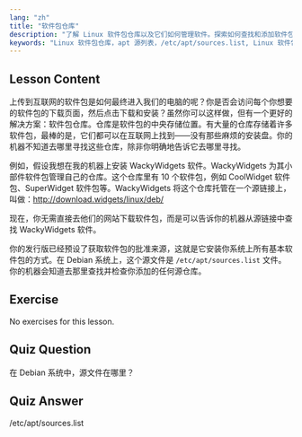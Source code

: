 ```yaml
---
lang: "zh"
title: "软件包仓库"
description: "了解 Linux 软件包仓库以及它们如何管理软件。探索如何查找和添加软件包源，例如 /etc/apt/sources.list，以便轻松安装。"
keywords: "Linux 软件包仓库，apt 源列表，/etc/apt/sources.list, Linux 软件包，Linux 初学者，Linux 教程，软件包管理"
---
```


## Lesson Content

上传到互联网的软件包是如何最终进入我们的电脑的呢？你是否会访问每个你想要的软件包的下载页面，然后点击下载和安装？虽然你可以这样做，但有一个更好的解决方案：软件包仓库。仓库是软件包的中央存储位置。有大量的仓库存储着许多软件包，最棒的是，它们都可以在互联网上找到——没有那些麻烦的安装盘。你的机器不知道去哪里寻找这些仓库，除非你明确地告诉它去哪里寻找。

例如，假设我想在我的机器上安装 WackyWidgets 软件。WackyWidgets 为其小部件软件包管理自己的仓库。这个仓库里有 10 个软件包，例如 CoolWidget 软件包、SuperWidget 软件包等。WackyWidgets 将这个仓库托管在一个源链接上，叫做：<http://download.widgets/linux/deb/>

现在，你无需直接去他们的网站下载软件包，而是可以告诉你的机器从源链接中查找 WackyWidgets 软件。

你的发行版已经预设了获取软件包的批准来源，这就是它安装你系统上所有基本软件包的方式。在 Debian 系统上，这个源文件是 `/etc/apt/sources.list` 文件。你的机器会知道去那里查找并检查你添加的任何源仓库。

## Exercise

No exercises for this lesson.

## Quiz Question

在 Debian 系统中，源文件在哪里？

## Quiz Answer

/etc/apt/sources.list

